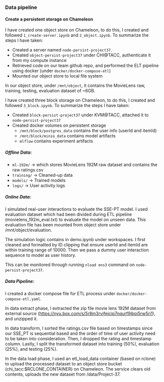 ### Data pipeline
#### Create a persistent storage on Chameleon
I have created one object store on Chameleon, to do this, I created and followed `1_create-server.ipynb` and `2_object.ipynb`. 
To summarize the steps I have taken:
* Created a server named `node-persist-project37`. 
* Created `object-persist-project37` under CHI@TACC, authenticate it from my compute instance
* Retrieved code on our team github repo, and performed the ELT pipeline using docker (under `docker/docker-compose-etl`)
* Mounted our object store to local file system

In our object store, under `/mnt/object`, it contains the MovieLens raw, training, testing, evaluation dataset of ~6GB.

I have created three block storage on Chameleon, to do this, I created and followed `3_block.ipynb`.
To summarize the steps I have taken:
* Created `block-persist-project37` under KVM@TACC, attached it to `node-persist-project37`
* Created docker volumes on persistent storage
  * `/mnt/block/postgres_data` contains the user info (userId and itemId)
  * `/mnt/block/minio_data` contains model artifacts
  * `mlflow` contains experiment artifacts

##### Offline Data:
- `ml-192m/` → which stores MovieLens 192M raw dataset and contains the raw ratings.csv
- `training/` → Cleaned-up data
- `models/` → Trained models
- `logs/` → User activity logs
##### Online Data: 
I simulated real-user interactions to evaluate the SSE-PT model. I used evaluation dataset which had been divided during ETL pipeline (movielens_192m_eval.txt) to evaluate the model on unseen data. This evaluation file has been mounted from object store under  /mnt/object/evaluation.

The simulation logic contains in demo.ipynb under workspaces. I first cleaned and formatted by ID clipping that ensure userId and itemId are within training range of 10000. Then we pass a dummy user interaction sequence to model as user history.

This can be monitored through running `nload ens3` command on `node-persist-project37`.

##### Data Pipeline:
I created a docker compose file for ETL process under `docker/docker-compose-etl.yaml`.

In data extract phase, I extracted the zip file movie lens 192M dataset from external source (https://nyu.box.com/s/5r8m3rvjfejcip7nqurf9jbpi5rw5ri1), 
and unzipped it.

In data transform, I sorted the ratings.csv file based on timestamps since our SSE_PT 
is sequential based and the order of time of user activity need to be taken into consideration. 
Then, I dropped the rating and timestamp column. Lastly, I split the transformed dataset into training (50%), 
evaluation (25%), and testing (25%).

In the data load phase, I used an etl_load_data container (based on rclone) 
to upload the processed dataset to an object store bucket 
(chi_tacc:$RCLONE_CONTAINER) on Chameleon. 
The service clears old contents, uploads the new dataset from /data/Project-37.
